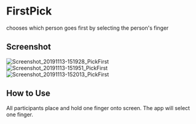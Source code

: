 # FirstPick
chooses which person goes first by selecting the person's finger

## Screenshot
![Screenshot_20191113-151928_PickFirst](https://user-images.githubusercontent.com/13184429/68813055-7c79bc00-0629-11ea-8ff7-b0567c8216b8.jpg)
![Screenshot_20191113-151951_PickFirst](https://user-images.githubusercontent.com/13184429/68813054-7be12580-0629-11ea-9c48-89996655d978.jpg)
![Screenshot_20191113-152013_PickFirst](https://user-images.githubusercontent.com/13184429/68813056-7c79bc00-0629-11ea-8cf1-d54d814a4ad8.jpg)

## How to Use
All participants place and hold one finger onto screen. The app will select one finger.
